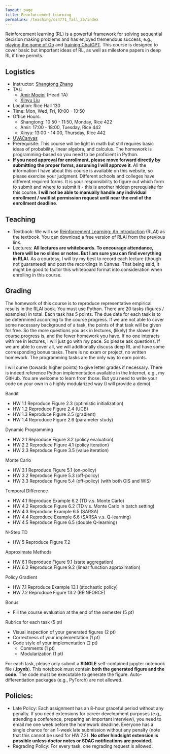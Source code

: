 ```yaml
---
layout: page
title: Reinforcement Learning
permalink: /teaching/cs4771_fall_25/index
---
```


Reinforcement learning (RL) is a powerful framework for solving sequential decision making problems
and has enjoyed tremendous success, e.g., [playing the game of Go](https://www.nature.com/articles/nature16961) and [training ChatGPT](https://chat.openai.com/auth/login).
This course is designed to cover basic but important ideas of RL, as well as milestone papers in deep RL if time permits.

## Logistics

- Instructor: [Shangtong Zhang](/)
- TAs:
  - [Amir Moeini](https://moeiniamir.github.io/) (Head TA)
  - [Xinyu Liu](https://saodimao20.github.io/)
- Location: Rice Hall 130
- Time: Mon, Wed, Fri, 10:00 - 10:50  
- Office Hours: 
  - Shangtong: 10:50 - 11:50, Monday, Rice 422
  - Amir: 17:00 - 18:00, Tuesday, Rice 442
  - Xinyu: 13:00 - 14:00, Thursday, Rice 442
- [UVACanvas](https://canvas.its.virginia.edu/courses/158223)
- Prerequisite:
  This course will be light in math but still requires basic ideas of probability, linear algebra, and calculus. The homework is programming-based so you need to be proficient in Python.
- **If you need approval for enrollment,
please move forward directly by submitting the proper forms,
assuming I will approve it**.
All the information I have about this course is available on this website,
so please exercise your judgment.
Different schools and colleges have different required forms.
It is your responsibility to figure out which form to submit and where to submit it - this is another hidden prerequisite for this course.
**I will not be able to manually handle any individual enrollment / waitlist permission request until near the end of the enrollment deadline**.

## Teaching
- Textbook: We will use [Reinforcement Learning: An Introduction](http://incompleteideas.net/book/the-book-2nd.html) (RLAI) as the textbook.
You can download a free version of RLAI from the previous link.
- Lectures: **All lectures are whiteboards. To encourage attendance, there will be no slides or notes. But I am sure you can find everything in RLAI.**
As a courtesy,
I will try my best to record each lecture (though not guaranteed) and post the recordings in Canvas.
That being said, it might be good to factor this whiteboard format into consideration when enrolling in this course.

## Grading 

The homework of this course is to reproduce representative empirical results in the RLAI book. 
You must use Python.
There are 20 tasks (figures / examples) in total.
Each task has 5 points.
The due date for each task is to be determined according to the course progress.
If we are not able to cover some necessary background of a task, the points of that task will be given for free.
So the more questions you ask in lectures,
(likely) the slower the course progress is,
and the fewer homework you have.
If no one interacts with me in lectures, 
I will just go with my pace.
So please ask questions.
If we are able to cover all,
we will additionally discuss deep RL and have some corresponding bonus tasks.
There is no exam or project, no written homework.
The programming tasks are the only way to earn points.

I will curve (towards higher points) to give letter grades if necessary.
There is indeed reference Python implementation available in the Internet, e.g., my GitHub.
You are welcome to learn from those.
But you need to write your code on your own in a highly modularized way (I will provide a demo).

Bandit
* HW 1.1 Reproduce Figure 2.3 (optimistic initialization)
* HW 1.2 Reproduce Figure 2.4 (UCB)
* HW 1.3 Reproduce Figure 2.5 (gradient)
* HW 1.4 Reproduce Figure 2.6 (parameter study)

Dynamic Programming
* HW 2.1 Reproduce Figure 3.2 (policy evaluation)
* HW 2.2 Reproduce Figure 4.1 (policy iteration)
* HW 2.3 Reproduce Figure 3.5 (value iteration)

Monte Carlo
* HW 3.1 Reproduce Figure 5.1 (on-policy)
* HW 3.2 Reproduce Figure 5.3 (off-policy)
* HW 3.3 Reproduce Figure 5.4 (off-policy) (with both OIS and WIS)

Temporal Difference
* HW 4.1 Reproduce Example 6.2 (TD v.s. Monte Carlo)
* HW 4.2 Reproduce Figure 6.2 (TD v.s. Monte Carlo in batch setting)
* HW 4.3 Reproduce Example 6.5 (SARSA)
* HW 4.4 Reproduce Example 6.6 (SARSA v.s. Q-learning)
* HW 4.5 Reproduce Figure 6.5 (double Q-learning)

N-Step TD
* HW 5 Reproduce Figure 7.2

Approximate Methods
* HW 6.1 Reproduce Figure 9.1 (state aggregation)
* HW 6.2 Reproduce Figure 9.2 (linear function approximation)

Policy Gradient
* HW 7.1 Reproduce Example 13.1 (stochastic policy)
* HW 7.2 Reproduce Figure 13.2 (REINFORCE)

Bonus
* Fill the course evaluation at the end of the semester (5 pt)

Rubrics for each task (5 pt)
* Visual inspection of your generated figures (2 pt)
* Correctness of your implementation (1 pt)
* Code style of your implementation (2 pt)
  * Comments (1 pt)
  * Modularization (1 pt)

For each task, please only submit a **SINGLE** self-contained jupyter notebook file (**.ipynb**). This notebook must contain **both the generated figure and the code**. The code must be executable to generate the figure.
Auto-differentiation packages (e.g., PyTorch) are not allowed.


## Policies:

- Late Policy:
Each assignment has an 8-hour graceful period without any penalty. 
If you need extensions for career development purposes (e.g., attending a conference, preparing an important interview), you need to email me one week before the homework deadline. 
Everyone has a single chance for an 1-week late submission without any penalty (note that this cannot be used for HW 7.2). **No other hindsight extension is possible unless doctor notes or SDAC notifications are provided.** 
- Regrading Policy: For every task, one regrading request is allowed. 
